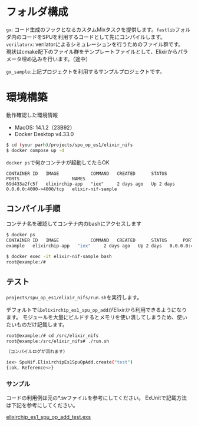 # フォルダ構成

`gx`: コード生成のフックとなるカスタムMixタスクを提供します。`fastlib`フォルダ内のコードをSPUを利用するコードとして先にコンパイルします。  
`verilatorx`: verilatorによるシミュレーションを行うためのファイル群です。  
現状はcmake配下のファイル群をテンプレートファイルとして、Elixirからパラメータ埋め込みを行います。（途中）  

`gx_sample`:上記プロジェクトを利用するサンプルプロジェクトです。

# 環境構築

動作確認した環境情報

- MacOS: 14.1.2（23B92）
- Docker Desktop v4.33.0

```bash
$ cd (your parh)/projects/spu_op_es1/elixir_nifs
$ docker compose up -d
```

`docker ps`で何かコンテナが起動してたらOK

```
CONTAINER ID   IMAGE            COMMAND   CREATED      STATUS      PORTS                    NAMES
69d433a2fc5f   elixirchip-app   "iex"     2 days ago   Up 2 days   0.0.0.0:4000->4000/tcp   elixir-nif-sample
```

## コンパイル手順

コンテナ名を確認してコンテナ内のbashにアクセスします

```bash
$ docker ps
CONTAINER ID   IMAGE            COMMAND   CREATED      STATUS      PORTS                    NAMES
example   elixirchip-app   "iex"     2 days ago   Up 2 days   0.0.0.0:4000->4000/tcp   elixir-nif-sample

$ docker exec -it elixir-nif-sample bash
root@example:/#
```

## テスト

`projects/spu_op_es1/elixir_nifs/run.sh`を実行します。

デフォルトでは`elixirchip_es1_spu_op_add`がElixirから利用できるようになります。
モジュールを大量にビルドするとメモリを使い潰してしまうため、使いたいものだけ記載します。

```bash 
root@example:/# cd /src/elixir_nifs
root@example:/src/elixir_nifs# ./run.sh

（コンパイルログが流れます）

iex> SpuNif.ElixirchipEs1SpuOpAdd.create("test")
{:ok, Reference<>}
```

### サンプル

コードの利用例は元の*.svファイルを参考にしてください。
ExUnitで記載方法は下記を参考にしてください。

[elixirchip_es1_spu_op_add_test.exs](./gx_sample/test/elixirchip_es1_spu_op_add_test.exs)